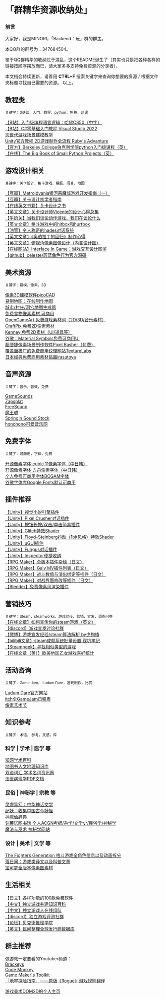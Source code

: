 # 「群精华资源收纳处」

### 前言

大家好，我是MINORI，「Backend：玩」群的群主。
  
本QQ群的群号为：347684504。
  
鉴于QQ群精华的收纳过于混乱，这个README诞生了（其实也只是把各种各样的链接按顺序摆放而已，请大家多多支持免费资源的分享者）。  
  
本文档会持续更新，请善用 **CTRL+F** 搜索关键字来查询你想要的资源 / 根据文件夹标题寻找自己需要的资源。
以上。  

## 教程类
<sub>关键字：0基础，入门，教程，python，免费，网课 </sub>  
  
[【B站】入门级编程语言逻辑：哈佛CS50（中字）](https://www.bilibili.com/video/BV1Rb411378V?spm_id_from=333.337.search-card.all.click&vd_source=c9a0433a81dc461ef29c7d080bbc03eb)  
[【B站】C#零基础入门教程 Visual Studio 2022](https://www.bilibili.com/video/BV1NA4y1R7vL?p=1&vd_source=c9a0433a81dc461ef29c7d080bbc03eb)  
[次世代游戏场景建模教学](https://www.aboutcg.org/courseDetails/1357/introduce)  
[Unity官方教程 2D游戏制作全流程 Ruby's Advanture](https://learn.unity.com/project/ruby-s-adventure-2d-chu-xue-zhe)  
[【官方】Berkeley College伯克利学院python入门级课程（英）](https://inst.eecs.berkeley.edu/~cs61a/fa20/)  
[【在线】The Big Book of Small Python Projects（英）](https://inventwithpython.com/bigbookpython/)  

## 游戏设计相关  
<sub>关键字：关卡设计，格斗游戏，横版，闯关，地图</sub> 
  
[【豆瓣】Metroidvania银河恶魔城游戏开发指南（一）](https://www.douban.com/group/topic/258108665/?_i=509193694987b49)  
[【豆瓣】关卡设计初学者指南](https://www.douban.com/group/topic/258342217/?_i=509193124987b49)  
[【在线英文书籍】关卡设计之书](https://book.leveldesignbook.com/)  
[【英文文章】关卡设计师Vicente的设计心得总集](https://trello.com/b/AM3ZOmAd/level-design-compendium)  
[【牛奶关】当我们谈论动作游戏，我们在谈论什么](https://cowlevel.net/article/2007375)  
[【英文文章】格斗游戏中的hitbox和hurtbox](https://strangewire.blogspot.com/2018/05/hitboxes-and-hurtboxes-in-unity.html?m=1)  
[【油管】令人称奇的hades对话系统](https://www.youtube.com/watch?v=bwdYL0KFA_U&t=645s)  
[【英文文章】《奥伯拉丁的回归》制作心得](https://forums.tigsource.com/index.php?action=profile%3Bu%3D3073%3Bsa%3DshowPosts)  
[【英文文章】俯视角像素图像设计（内含设计图）](https://www.slynyrd.com/blog/2021/11/30/pixelblog-35-top-down-interiors)  
[【在线网站】Interface In Game：游戏交互设计图鉴](https://interfaceingame.com/games)  
[【github】celeste/蔚蓝角色行为官方源码](https://github.com/NoelFB/Celeste/blob/master/Source/Player/Player.cs)  

## 美术资源
<sub>关键字：建模，像素，3D</sub> 
  
[像素3D建模软件picoCAD](https://johanpeitz.itch.io/picocad?continueFlag=152f96fdb93b73f9819d72d835aada9b)  
[易制地图：在线制作地图](https://www.makeamap.cn/)  
[城市/村庄/洞穴地图生成器](https://watabou.itch.io/)  
[免费食物像素素材 可商用](https://ghostpixxells.itch.io/?continueFlag=1c5bad9124fc452fbc1cacc16257da32)  
[OpenGameArt 免费游戏素材网（2D/3D/音乐素材）](https://opengameart.org/)  
[CraftPix 免费2D像素素材](https://craftpix.net/freebies/)  
[Kenney 免费2D素材（UI/道具等）](https://www.kenney.nl/assets)  
[谷歌：Material Symbols免费可商用UI](https://fonts.google.com/icons)  
[超便捷像素场景制作软件Pixel Basher（付费）](https://pixelbasher.dev/)  
[覆盖面极广的免费商用纹理网站TextureLabs](https://texturelabs.org/)  
[日本经典免费商用素材贴画irasutoya](https://www.irasutoya.com/)  

## 音声资源
<sub>关键字：音乐，音效，免费</sub> 
  
[GameSounds](https://gamesounds.xyz/?dir=99Sounds)  
[Zapsplat](https://www.zapsplat.com/)  
[FreeSound](https://freesound.org/)  
[魔王魂](https://maou.audio/)  
[Springin Sound Stock](https://www.springin.org/sound-stock/)  
[honohono可爱音乐网](https://conte-de-fees.com/)  

## 免费字体
<sub>关键字：可商用，字体，免费</sub> 

[开源像素字体·cubic 11像素字体（中日韩）](https://github.com/ACh-K/Cubic-11)  
[开源像素字体·方舟像素字体（中日韩）](https://takwolf.itch.io/ark-pixel-font)  
[个人免费可商用字体BOGAM字体](https://www.behance.net/gallery/115313329/BOGAM-FREE-BOLD-SANS-SERIF-FONT)  
[谷歌字体库Google Fonts默认可商用](https://fonts.google.com/?preview.text=Seduction%20%20SEDUCTION&preview.text_type=custom)  

## 插件推荐
[【Unity】视觉小说引擎插件](https://assetstore.unity.com/packages/tools/game-toolkits/visual-novel-engine-2d-cutscene-engine-54342)  
[【Unity】Pixel Crusher对话插件](https://assetstore.unity.com/packages/tools/ai/dialogue-system-for-unity-11672)  
[【Unity】按钮长按/双击/单击简易插件](https://github.com/herbou/Unity_ButtonEvents)  
[【Unity】Glitch特效Shader](https://assetstore.unity.com/packages/vfx/shaders/fullscreen-camera-effects/camera-glitch-effect-shader-105220)  
[【Unity】Floyd–Steinberg抖动（1bit风格）特效Shader](https://github.com/kgjenkins/dither-dream)  
[【Unity】uGUI插件](https://github.com/jesenzhang/unity-ui-extensions)  
[【Unity】Fungus对话插件](https://github.com/snozbot/fungus)  
[【Unity】Inspector便捷收纳](https://github.com/dbrizov/NaughtyAttributes)  
[【RPG Maker】全版本插件杂烩（日文）](https://docs.google.com/spreadsheets/u/1/d/1BnTyJr3Z1WoW4FMKtvKaICl4SQ5ehL5RxTDSV81oVQc/htmlview#)  
[【RPG Maker】Galv MV插件列表（日文）](https://fungamemake.com/mv-plugins-trans-japanese/galv-japanese)  
[【RPG Maker】战斗数值与演出绑定等插件（日文）](https://nine-yusha.com/plugin-sbpicture/)  
[【RPG Maker】对战界面修改等插件（日文）](https://newrpg.seesaa.net/)  
[【Blender】免费像素风渲染插件](https://3dnchu.com/archives/pixel-art-rendering-v1-0/)  

## 营销技巧
<sub>关键字：Steam，steamworks，游戏宣传，营销，宣发，调查问卷</sub>  
[【在线文章】如何宣传你的steam游戏（英文）](https://howtomarketagame.com/2023/06/06/launching-a-steam-coming-soon-page-the-right-way/)  
[【discord】游戏宣发讨论社群](https://discord.com/invite/NUuMbdBZW4)  
[【微博】游戏宣发经验/steam算法解析 by少狗椿](https://weibo.com/5942266029/MxGKB6u4I)  
[【bilibili文章】steam成就系统批量设置 踩坑笔记](https://www.bilibili.com/read/cv21509449/)  
[【Steampeek】寻找相似类型的游戏](https://steampeek.hu/?appid=435120)  
[【在线文章（英）】欧美地区乙女游戏喜好统计](https://tailortales.wordpress.com/2018/12/03/an-in-depth-look-at-what-otome-players-want/)  

## 活动咨询
<sub>关键字：Game Jam， Ludum Dare，游戏制作，比赛</sub>  
   
[Ludum Dare官方网站](https://ldjam.com/)  
[itch全GameJam日程表](https://itch.io/jams)  
[像素艺术节](https://pixelartpark.com/)  


## 知识参考
<sub>关键字：术语， 参考，灵感，库</sub>  

### 科学 | 学术 | 医学 等
[知网学术百科](https://shuyu.cnki.net/#/)  
[地图书人文地理知识库](https://www.ageeye.cn/)  
[双语词汇 学术名词资讯网](https://terms.naer.edu.tw/download/)  
[法医病理学PDF文档](https://m.douban.com/book/review/14883186/)  

### 民俗 | 神秘学 | 宗教 等
[灵虚异幻：中华神话文学](https://www.lingxyh.com/)  
[纪妖：收集中国古今妖怪](https://www.cbaigui.com/)  
[神魔仙辞典](https://shimma.info/)  
[刻莱诺图书馆
个人ACGN考据/杂学/文学史/民俗学/神秘学](https://witchstaynight.wixsite.com/kelaino?continueFlag=7ad4ab607ceb75934d3d85d336143692)  
[魔法与巫术 神秘学网站](http://www.imslr.com/forum-201-1.html)  

### 设计 | 美术 | 文学 等
[The Fighters Generation 格斗游戏全角色信息以及动画拆分](https://www.fightersgeneration.com/characters.html)  
[落日间：游戏类译文以及科普文章](http://xpaidia.com/)  
[宝可梦全版本像素图素材](https://pokemondb.net/sprites)  

  
## 生活相关  
[【日文】各样功能的100款免费软件](https://freesoft-100.com/)  
[【中文】独立游戏共建知识百科](https://docs.qq.com/sheet/DWWtxbVFWZ25OZWJU?tab=BB08J2)  
[【中文】独立游戏人在线组队](https://docs.google.com/spreadsheets/d/1yA3q7QEbpAcl5tL5dBmQ6n9FM2SFvJR0-GexbEze3A8/htmlview?pli=1#)  
[【discord】独立游戏评测社群](https://grux.org/grux-sig-discord/)  
[【论坛】贝克街推理学院](https://www.tuilixy.net/)  
[【英文】民间整理全球发行商数据库](https://docs.google.com/spreadsheets/d/15AN1I1mB67AJkpMuUUfM5ZUALkQmrvrznnPYO5QbqD0/edit#gid=1783327951)  

## 群主推荐
做游戏一定要看的Youtuber频道：  
[Brackeys](https://www.youtube.com/c/Brackeys)  
[Code Monkey](https://www.youtube.com/c/CodeMonkeyUnity)  
[Game Maker's Toolkit](https://www.youtube.com/c/MarkBrownGMT)  
[「地牢探险指南」——原版《Rogue》游戏规则翻译](https://nth233.top/posts/2022-03-04-rogue)  
  
[游戏美术DOM2D的个人主页](http://dom2d.com/)  
